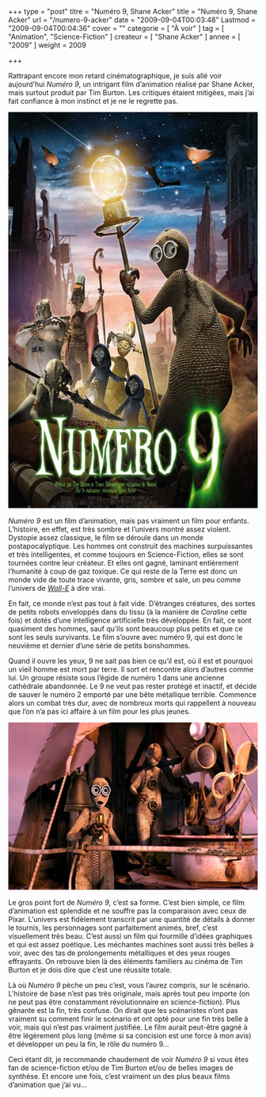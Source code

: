 +++
type = "post"
titre = "Numéro 9, Shane Acker"
title = "Numéro 9, Shane Acker"
url = "/numero-9-acker"
date = "2009-09-04T00:03:48"
Lastmod = "2009-09-04T00:04:36"
cover = ""
categorie = [ "À voir" ]
tag = [ "Animation", "Science-Fiction" ]
createur = [ "Shane Acker" ]
annee = [ "2009" ]
weight = 2009

+++

<p>Rattrapant encore mon retard cinématographique, je suis allé voir aujourd&rsquo;hui <em>Numéro 9</em>, un intrigant film d&rsquo;animation réalisé par Shane Acker, mais surtout produit par Tim Burton. Les critiques étaient mitigées, mais j&rsquo;ai fait confiance à mon instinct et je ne le regrette pas.</p>
<div style="text-align:center;"><img src="numero-9.jpg" border="0" alt="numero-9.jpg" width="600" height="800" /></div>
<p><em>Numéro 9</em> est un film d&rsquo;animation, mais pas vraiment un film pour enfants. L&rsquo;histoire, en effet, est très sombre et l&rsquo;univers montré assez violent. Dystopie assez classique, le film se déroule dans un monde postapocalyptique. Les hommes ont construit des machines surpuissantes et très intelligentes, et comme toujours en Science-Fiction, elles se sont tournées contre leur créateur. Et elles ont gagné, laminant entièrement l&rsquo;humanité à coup de gaz toxique. Ce qui reste de la Terre est donc un monde vide de toute trace vivante, gris, sombre et sale, un peu comme l&rsquo;univers de <em><a href="/2008/09/07/wall-e-dernier-bijou-des-studios-pixar/">Wall-E</a></em> à dire vrai.</p>
<p>En fait, ce monde n&rsquo;est pas tout à fait vide. D&rsquo;étranges créatures, des sortes de petits robots enveloppés dans du tissu (à la manière de <em>Coraline</em> cette fois) et dotés d&rsquo;une intelligence artificielle très développée. En fait, ce sont quasiment des hommes, sauf qu&rsquo;ils sont beaucoup plus petits et que ce sont les seuls survivants. Le film s&rsquo;ouvre avec numéro 9, qui est donc le neuvième et dernier d&rsquo;une série de petits bonshommes.</p>
<p>Quand il ouvre les yeux, 9 ne sait pas bien ce qu&rsquo;il est, où il est et pourquoi un vieil homme est mort par terre. Il sort et rencontre alors d&rsquo;autres comme lui. Un groupe résiste sous l&rsquo;égide de numéro 1 dans une ancienne cathédrale abandonnée. Le 9 ne veut pas rester protégé et inactif, et décide de sauver le numéro 2 emporté par une bête métallique terrible. Commence alors un combat très dur, avec de nombreux morts qui rappellent à nouveau que l&rsquo;on n&rsquo;a pas ici affaire à un film pour les plus jeunes.</p>
<div style="text-align:center;"><img src="numero-9-1.jpg" border="0" alt="numero-9-1.jpg" width="600" height="338" /></div>
<p>Le gros point fort de <em>Numéro 9</em>, c&rsquo;est sa forme. C&rsquo;est bien simple, ce film d&rsquo;animation est splendide et ne souffre pas la comparaison avec ceux de Pixar. L&rsquo;univers est fidèlement transcrit par une quantité de détails à donner le tournis, les personnages sont parfaitement animés, bref, c&rsquo;est visuellement très beau. C&rsquo;est aussi un film qui fourmille d&rsquo;idées graphiques et qui est assez poétique. Les méchantes machines sont aussi très belles à voir, avec des tas de prolongements métalliques et des yeux rouges effrayants. On retrouve bien là des éléments familiers au cinéma de Tim Burton et je dois dire que c&rsquo;est une réussite totale.</p>
<p>Là où <em>Numéro 9</em> pèche un peu c&rsquo;est, vous l&rsquo;aurez compris, sur le scénario. L&rsquo;histoire de base n&rsquo;est pas très originale, mais après tout peu importe (on ne peut pas être constamment révolutionnaire en science-fiction). Plus gênante est la fin, très confuse. On dirait que les scénaristes n&rsquo;ont pas vraiment su comment finir le scénario et ont opté pour une fin très belle à voir, mais qui n&rsquo;est pas vraiment justifiée. Le film aurait peut-être gagné à être légèrement plus long (même si sa concision est une force à mon avis) et développer un peu la fin, le rôle du numéro 9&#8230;</p>
<p>Ceci étant dit, je recommande chaudement de voir <em>Numéro 9</em> si vous êtes fan de science-fiction et/ou de Tim Burton et/ou de belles images de synthèse. Et encore une fois, c&rsquo;est vraiment un des plus beaux films d&rsquo;animation que j&rsquo;ai vu&#8230;</p>

